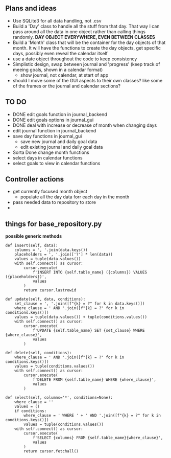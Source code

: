 ## Plans and ideas
 - Use SQLite3 for all data handling, not .csv
 - Build a 'Day' class to handle all the stuff from that day. That way I can pass around all the data in one object rather than calling things randomly. __DAY OBJECT EVERYWHERE, EVEN BETWEEN CLASSES__
 - Build a 'Month' class that will be the container for the day objects of that month. It will have the functions to create the day objects, get specific days, possibly even reveal the calendar itself
 - use a date object throughout the code to keep consistency 
 - Simplistic design, swap between journal and 'progress' (keep track of meeing goals, shown in a calendar format)
   - show journal, not calendar, at start of app
 - should I move some of the GUI aspects to their own classes? like some of the frames or the journal and calendar sections?

## TO DO
 - DONE edit goals function in journal_backend
 - DONE edit goals options in journal_gui
 - DONE deal with increase or decrease of month when changing days
 - edit journal function in journal_backend
 - save day functions in journal_gui 
   - save new journal and daily goal data
   - edit existing journal and daily goal data
 - Sorta Done change month functions
 - select days in calendar functions
 - select goals to view in calendar functions

## Controller actions
 - get currently focused month object
   - populate all the day data forr each day in the month
 - pass needed data to repository to store
 -  






 ## things for base_repository.py
 __possible generic methods__

    def insert(self, data):
        columns = ', '.join(data.keys())
        placeholders = ', '.join(['?'] * len(data))
        values = tuple(data.values())
        with self.connect() as cursor:
            cursor.execute(
                f'INSERT INTO {self.table_name} ({columns}) VALUES ({placeholders})',
                values
            )
            return cursor.lastrowid

    def update(self, data, conditions):
        set_clause = ', '.join([f"{k} = ?" for k in data.keys()])
        where_clause = ' AND '.join([f"{k} = ?" for k in conditions.keys()])
        values = tuple(data.values()) + tuple(conditions.values())
        with self.connect() as cursor:
            cursor.execute(
                f'UPDATE {self.table_name} SET {set_clause} WHERE {where_clause}',
                values
            )

    def delete(self, conditions):
        where_clause = ' AND '.join([f"{k} = ?" for k in conditions.keys()])
        values = tuple(conditions.values())
        with self.connect() as cursor:
            cursor.execute(
                f'DELETE FROM {self.table_name} WHERE {where_clause}',
                values
            )

    def select(self, columns='*', conditions=None):
        where_clause = ''
        values = ()
        if conditions:
            where_clause = ' WHERE ' + ' AND '.join([f"{k} = ?" for k in conditions.keys()])
            values = tuple(conditions.values())
        with self.connect() as cursor:
            cursor.execute(
                f'SELECT {columns} FROM {self.table_name}{where_clause}',
                values
            )
            return cursor.fetchall()